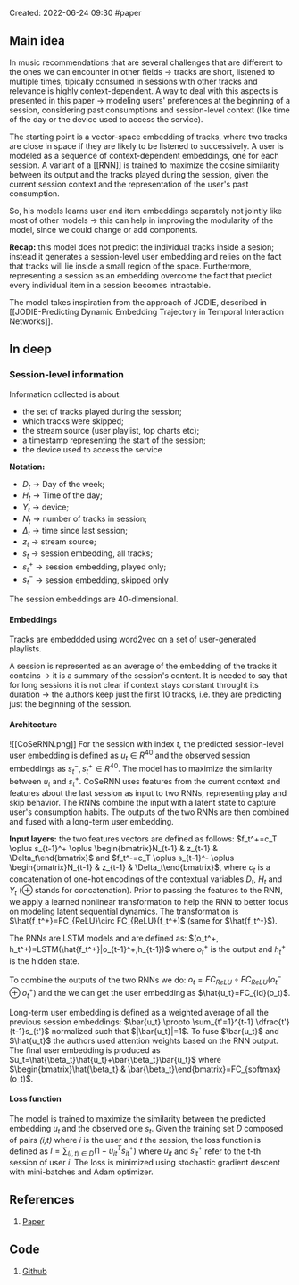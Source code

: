 Created: 2022-06-24 09:30
#paper

## Main idea
In music recommendations that are several challenges that are different to the ones we can encounter in other fields -> tracks are short, listened to multiple times, tipically consumed in sessions with other tracks and relevance is highly context-dependent.
A way to deal with this aspects is presented in this paper -> modeling users' preferences at the beginning of a session, considering past consumptions and session-level context (like time of the day or the device used to access the service). 

The starting point is a vector-space embedding of tracks, where two tracks are close in space if they are likely to be listened to successively. A user is modeled as a sequence of context-dependent embeddings, one for each session. A variant of a [[RNN]] is trained to maximize the cosine similarity between its output and the tracks played during the session, given the current session context and the representation of the user's past consumption.

So, his models learns user and item embeddings separately not jointly like most of other models -> this can help in improving the modularity of the model, since we could change or add components.

**Recap:** this model does not predict the individual tracks inside a sesion; instead it generates a session-level user embedding and relies on the fact that tracks will lie inside a small region of the space. Furthermore, representing a session as an embedding overcome the fact that predict every individual item in a session becomes intractable.

The model takes inspiration from the approach of JODIE, described in [[JODIE-Predicting Dynamic Embedding Trajectory in Temporal Interaction Networks]].

## In deep
### Session-level information
Information collected is about:
- the set of tracks played during the session;
- which tracks were skipped;
- the stream source (user playlist, top charts etc);
- a timestamp representing the start of the session;
- the device used to access the service

**Notation:** 
- $D_t$ -> Day of the week;
- $H_t$ -> Time of the day;
- $Y_t$ -> device;
- $N_t$ -> number of tracks in session;
- $\Delta_t$ -> time since last session;
- $z_t$ -> stream source;
- $s_t$ -> session embedding, all tracks;
- $s_t^+$ -> session embedding, played only;
- $s_t^-$ -> session embedding, skipped only

The session embeddings are 40-dimensional.
#### Embeddings
Tracks are embeddded using word2vec on a set of user-generated playlists. 

A session is represented as an average of the embedding of the tracks it contains -> it is a summary of the session's content.
It is needed to say that for long sessions it is not clear if context stays constant throught its duration -> the authors keep just the first 10 tracks, i.e. they are predicting just the beginning of the session.
#### Architecture
![[CoSeRNN.png]]
For the session with index *t*, the predicted session-level user embedding is defined as $u_t \in R^{40}$ and the observed session embeddings as $s_t^-, s_t^+ \in R^{40}$. The model has to maximize the similarity between $u_t$ and $s_t^+$.
CoSeRNN uses features from the current context and features about the last session as input to two RNNs, representing play and skip behavior. The RNNs combine the input with a latent state to capture user's consumption habits. The outputs of the two RNNs are then combined and fused with a long-term user embedding.

**Input layers:** the two features vectors are defined as follows: $f_t^+=c_T \oplus s_{t-1}^+ \oplus \begin{bmatrix}N_{t-1} & z_{t-1} & \Delta_t\end{bmatrix}$ and $f_t^-=c_T \oplus s_{t-1}^- \oplus \begin{bmatrix}N_{t-1} & z_{t-1} & \Delta_t\end{bmatrix}$, where $c_t$ is a concatenation of one-hot encodings of the contextual variables $D_t$, $H_t$ and $Y_t$ ($\oplus$ stands for concatenation). Prior to passing the features to the RNN, we apply a learned nonlinear transformation to help the RNN to better focus on modeling latent sequential dynamics. The transformation is $\hat{f_t^+}=FC_{ReLU}\circ FC_{ReLU}(f_t^+)$ (same for $\hat{f_t^-}$).

The RNNs are LSTM models and are defined as: $(o_t^+, h_t^+)=LSTM(\hat{f_t^+}|o_{t-1}^+,h_{t-1})$ where $o_t^+$ is the output and $h_t^+$ is the hidden state.

To combine the outputs of the two RNNs we do: $o_t=FC_{ReLU} \circ FC_{ReLU}(o_t^- \oplus o_t^+)$ and the we can get the user embedding as $\hat{u_t}=FC_{id}(o_t)$.

Long-term user embedding is defined as a weighted average of all the previous session embeddings: $\bar{u_t} \propto \sum_{t'=1}^{t-1} \dfrac{t'}{t-1}s_{t'}$ normalized such that $|\bar{u_t}|=1$. To fuse $\bar{u_t}$ and $\hat{u_t}$ the authors used attention weights based on the RNN output. The final user embedding is produced as $u_t=\hat{\beta_t}\hat{u_t}+\bar{\beta_t}\bar{u_t}$ where $\begin{bmatrix}\hat{\beta_t} & \bar{\beta_t}\end{bmatrix}=FC_{softmax}(o_t)$.

#### Loss function
The model is trained to maximize the similarity between the predicted embedding $u_t$ and the observed one $s_t$.
Given the training set *D* composed of pairs *(i,t)* where *i* is the user and *t* the session, the loss function is defined as $l= \sum_{(i,t) \in D}(1-u_{it}^Ts_{it}^+)$ where $u_{it}$ and $s_{it}^+$ refer to the t-th session of user *i*. The loss is minimized using stochastic gradient descent with mini-batches and Adam optimizer.

## References
1. [Paper](https://dl.acm.org/doi/pdf/10.1145/3383313.3412248?casa_token=9mQ7orSVSJcAAAAA:2D_Ojun9Ug36ja_yggL11DBGKSCT6bqeo_d_ZrLgvZlCVKd-k-zBZL7R3yrUFwcKVFKBKrbim_M1jw)

## Code
1. [Github](https://github.com/spotify-research/cosernn)
